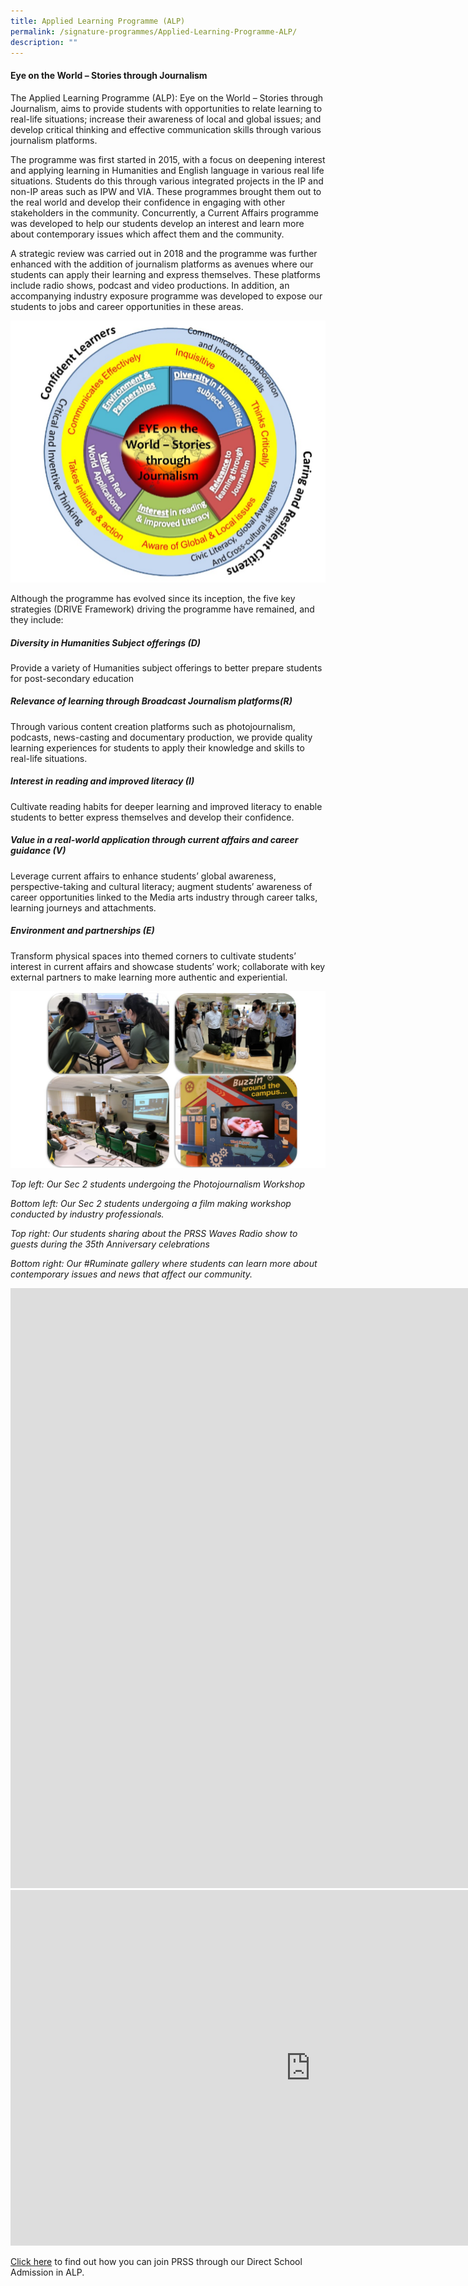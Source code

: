 ```yaml
---
title: Applied Learning Programme (ALP)
permalink: /signature-programmes/Applied-Learning-Programme-ALP/
description: ""
---
```

#### Eye on the World – Stories through Journalism


The Applied Learning Programme (ALP): Eye on the World – Stories through Journalism, aims to provide students with opportunities to relate learning to real-life situations; increase their awareness of local and global issues; and develop critical thinking and effective communication skills through various journalism platforms.

  

The programme was first started in 2015, with a focus on deepening interest and applying learning in Humanities and English language in various real life situations. Students do this through various integrated projects in the IP and non-IP areas such as IPW and VIA. These programmes brought them out to the real world and develop their confidence in engaging with other stakeholders in the community. Concurrently, a Current Affairs programme was developed to help our students develop an interest and learn more about contemporary issues which affect them and the community.&nbsp;

  

A strategic review was carried out in 2018 and the programme was further enhanced with the addition of journalism platforms as avenues where our students can apply their learning and express themselves. These platforms include radio shows, podcast and video productions. In addition, an accompanying industry exposure programme was developed to expose our students to jobs and career opportunities in these areas.

![](/images/Eye%20on%20the%20world.png)

Although the programme has evolved since its inception, the five key strategies (DRIVE Framework) driving the programme have remained, and they include:  

  

##### **Diversity in Humanities Subject offerings (D)**&nbsp;

Provide a variety of Humanities subject offerings to better prepare students for post-secondary education&nbsp;

  

##### **Relevance of learning through Broadcast Journalism platforms(R)**&nbsp;

Through various content creation platforms such as photojournalism, podcasts, news-casting and documentary production, we provide quality learning experiences for students to apply their knowledge and skills to real-life situations.

  

##### **Interest in reading and improved literacy (I)**&nbsp;

Cultivate reading habits for deeper learning and improved literacy to enable students to better express themselves and develop their confidence.&nbsp;

  
##### **Value in a real-world application through current affairs and career guidance (V)**&nbsp;

Leverage current affairs to enhance students’ global awareness, perspective-taking and cultural literacy; augment students’ awareness of career opportunities linked to the Media arts industry through career talks, learning journeys and attachments.&nbsp;

  

##### **Environment and partnerships (E)**&nbsp;

Transform physical spaces into themed corners to cultivate students’ interest in current affairs and showcase students’ work; collaborate with key external partners to make learning more authentic and experiential.

![](/images/Photos%20for%20ALP.jpeg)

_Top left:&nbsp;Our Sec 2 students undergoing the Photojournalism Workshop_

_Bottom left: Our Sec 2 students undergoing a film making workshop conducted by industry professionals._

_Top right: Our students sharing about the PRSS Waves Radio show to guests during the 35th Anniversary celebrations_&nbsp;

_Bottom right:&nbsp;Our #Ruminate gallery where students can learn more about contemporary issues and news that affect our community._

<iframe width="1700" height="960" src="https://www.youtube.com/embed/SHelsGz7fbw" title="YouTube video player" frameborder="0" allow="accelerometer; autoplay; clipboard-write; encrypted-media; gyroscope; picture-in-picture" allowfullscreen=""></iframe>




<iframe allowfullscreen="true" height="569" width="960" frameborder="0" src="https://docs.google.com/presentation/d/1u2bqYOlYKGSmtsRYOwCuHjLjR_YirObR0Xidi6O1y4g/embed?start=false&amp;loop=false&amp;delayms=3000"></iframe>





[Click here](/useful-links/direct-school-admission-dsa/dsa-alp-in-humanities-and-english-language/)&nbsp;to find out how you can join PRSS through our Direct School Admission in ALP.